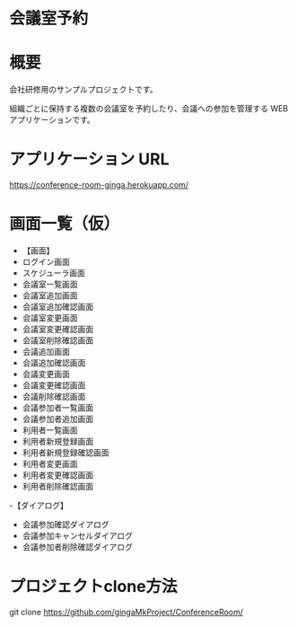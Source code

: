 # 会議室予約
# 概要
会社研修用のサンプルプロジェクトです。

組織ごとに保持する複数の会議室を予約したり、会議への参加を管理する WEB アプリケーションです。

# アプリケーション URL
https://conference-room-ginga.herokuapp.com/

# 画面一覧（仮）
- 【画面】
 - ログイン画面
 - スケジューラ画面
 - 会議室一覧画面
 - 会議室追加画面
 - 会議室追加確認画面
 - 会議室変更画面
 - 会議室変更確認画面
 - 会議室削除確認画面
 - 会議追加画面
 - 会議追加確認画面
 - 会議変更画面
 - 会議変更確認画面
 - 会議削除確認画面
 - 会議参加者一覧画面
 - 会議参加者追加画面
 - 利用者一覧画面
 - 利用者新規登録画面
 - 利用者新規登録確認画面
 - 利用者変更画面
 - 利用者変更確認画面
 - 利用者削除確認画面
 
-【ダイアログ】
 - 会議参加確認ダイアログ
 - 会議参加キャンセルダイアログ
 - 会議参加者削除確認ダイアログ
 
# プロジェクトclone方法
git clone https://github.com/gingaMkProject/ConferenceRoom/
